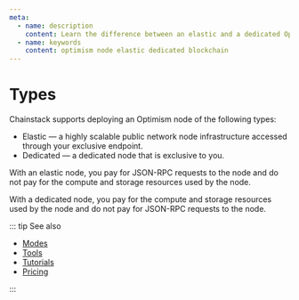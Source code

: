 ```yaml
---
meta:
  - name: description
    content: Learn the difference between an elastic and a dedicated Optimism node deployed with the Chainstack managed blockchain services.
  - name: keywords
    content: optimism node elastic dedicated blockchain
---
```


# Types

Chainstack supports deploying an Optimism node of the following types:

* Elastic — a highly scalable public network node infrastructure accessed through your exclusive endpoint.
* Dedicated — a dedicated node that is exclusive to you.

With an elastic node, you pay for JSON-RPC requests to the node and do not pay for the compute and storage resources used by the node.

With a dedicated node, you pay for the compute and storage resources used by the node and do not pay for JSON-RPC requests to the node.

::: tip See also

* [Modes](/operations/optimism/modes)
* [Tools](/operations/optimism/tools)
* [Tutorials](/tutorials/optimism/)
* <a href="https://chainstack.com/pricing/" target="_blank">Pricing</a>

:::
